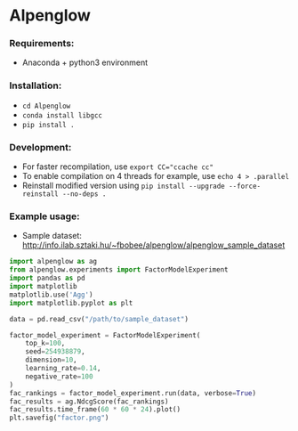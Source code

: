 # Alpenglow

### Requirements:
- Anaconda + python3 environment

### Installation:
- `cd Alpenglow`
- `conda install libgcc`
- `pip install .`

### Development:
- For faster recompilation, use `export CC="ccache cc"`
- To enable compilation on 4 threads for example, use `echo 4 > .parallel`
- Reinstall modified version using `pip install --upgrade --force-reinstall --no-deps .`

### Example usage:
- Sample dataset: http://info.ilab.sztaki.hu/~fbobee/alpenglow/alpenglow_sample_dataset

```python
import alpenglow as ag
from alpenglow.experiments import FactorModelExperiment
import pandas as pd
import matplotlib
matplotlib.use('Agg')
import matplotlib.pyplot as plt

data = pd.read_csv("/path/to/sample_dataset")

factor_model_experiment = FactorModelExperiment(
    top_k=100,
    seed=254938879,
    dimension=10,
    learning_rate=0.14,
    negative_rate=100
)
fac_rankings = factor_model_experiment.run(data, verbose=True)
fac_results = ag.NdcgScore(fac_rankings)
fac_results.time_frame(60 * 60 * 24).plot()
plt.savefig("factor.png")
```
